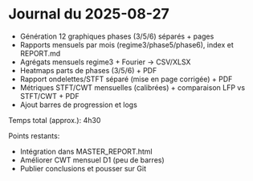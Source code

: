 # Journal du 2025-08-27

- Génération 12 graphiques phases (3/5/6) séparés + pages
- Rapports mensuels par mois (regime3/phase5/phase6), index et REPORT.md
- Agrégats mensuels regime3 + Fourier → CSV/XLSX
- Heatmaps parts de phases (3/5/6) + PDF
- Rapport ondelettes/STFT séparé (mise en page corrigée) + PDF
- Métriques STFT/CWT mensuelles (calibrées) + comparaison LFP vs STFT/CWT + PDF
- Ajout barres de progression et logs

Temps total (approx.): 4h30

Points restants:
- Intégration dans MASTER_REPORT.html
- Améliorer CWT mensuel D1 (peu de barres)
- Publier conclusions et pousser sur Git
